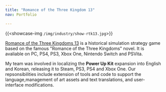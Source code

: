 ```yaml
---
title: "Romance of the Three Kingdom 13"
nav: Portfolio

---
```


{{<showcase-img `/img/industry/show-rtk13.jpg`>}}

[Romance of the Three Kingdoms 13](https://store.steampowered.com/app/363150/Romance_of_the_Three_Kingdoms_XIII/) is a historical simulation strategy game based on the famous "Romance of the Three Kingdoms" novel. It is avaliable on PC, PS4, PS3, Xbox One, Nintendo Switch and PSVita.
                    
My team was involved in localizing the **Power Up Kit** expansion into English and Korean, releasing it to Steam, PS3, PS4 and Xbox One. Our repsonsibilities include extension of tools and code to support the language,management of art assets and text translations, and user-interface modifications.
